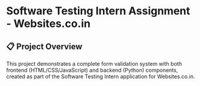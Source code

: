 # Software Testing Intern Assignment - Websites.co.in

## 📋 Project Overview

This project demonstrates a complete form validation system with both frontend (HTML/CSS/JavaScript) and backend (Python) components, created as part of the Software Testing Intern application for Websites.co.in.
